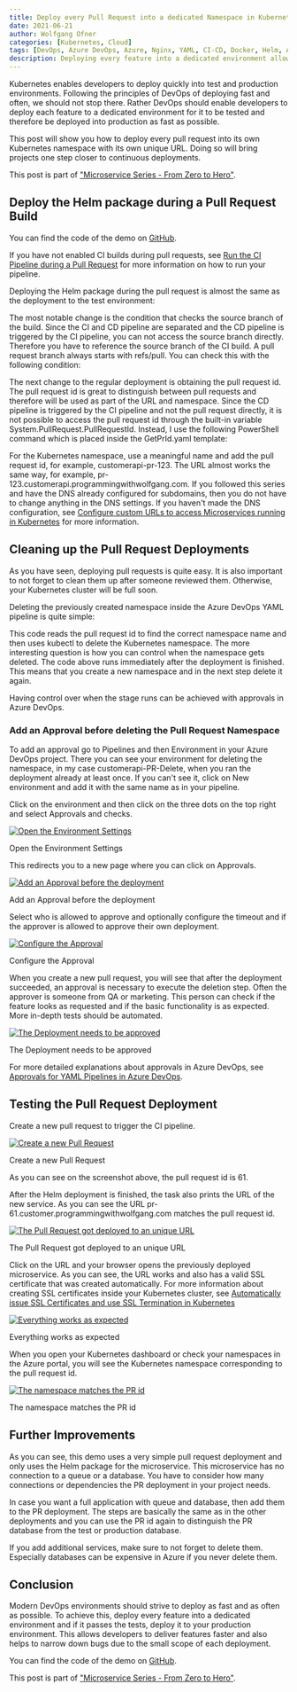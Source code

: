```yaml
---
title: Deploy every Pull Request into a dedicated Namespace in Kubernetes
date: 2021-06-21
author: Wolfgang Ofner
categories: [Kubernetes, Cloud]
tags: [DevOps, Azure DevOps, Azure, Nginx, YAML, CI-CD, Docker, Helm, AKS, Kubernetes]
description: Deploying every feature into a dedicated environment allows you to deliver fast and reliable features. 
---
```


Kubernetes enables developers to deploy quickly into test and production environments. Following the principles of DevOps of deploying fast and often, we should not stop there. Rather DevOps should enable developers to deploy each feature to a dedicated environment for it to be tested and therefore be deployed into production as fast as possible.

This post will show you how to deploy every pull request into its own Kubernetes namespace with its own unique URL. Doing so will bring projects one step closer to continuous deployments.

This post is part of ["Microservice Series - From Zero to Hero"](/microservice-series-from-zero-to-hero).

## Deploy the Helm package during a Pull Request Build

You can find the code of the demo on <a href="https://github.com/WolfgangOfner/MicroserviceDemo" target="_blank" rel="noopener noreferrer">GitHub</a>.

If you have not enabled CI builds during pull requests, see [Run the CI Pipeline during a Pull Request](/run-the-ci-pipeline-during-pull-request) for more information on how to run your pipeline.

Deploying the Helm package during the pull request is almost the same as the deployment to the test environment:

<script src="https://gist.github.com/WolfgangOfner/8429d8a38c011946519a8d23f8d3653f.js"></script>

The most notable change is the condition that checks the source branch of the build. Since the CI and CD pipeline are separated and the CD pipeline is triggered by the CI pipeline, you can not access the source branch directly. Therefore you have to reference the source branch of the CI build. A pull request branch always starts with refs/pull. You can check this with the following condition:

<script src="https://gist.github.com/WolfgangOfner/b98ad3a5d1a972122c0ffc9fc43c717f.js"></script>

The next change to the regular deployment is obtaining the pull request id. The pull request id is great to distinguish between pull requests and therefore will be used as part of the URL and namespace. Since the CD pipeline is triggered by the CI pipeline and not the pull request directly, it is not possible to access the pull request id through the built-in variable System.PullRequest.PullRequestId. Instead, I use the following PowerShell command which is placed inside the GetPrId.yaml template:

<script src="https://gist.github.com/WolfgangOfner/8db776cd1ca9187f87b9076ec0ab3656.js"></script>

For the Kubernetes namespace, use a meaningful name and add the pull request id, for example, customerapi-pr-123. The URL almost works the same way, for example, pr-123.customerapi.programmingwithwolfgang.com. If you followed this series and have the DNS already configured for subdomains, then you do not have to change anything in the DNS settings. If you haven't made the DNS configuration, see [Configure custom URLs to access Microservices running in Kubernetes](/configure-custom-urls-to-access-microservices-running-in-kubernetes) for more information.

## Cleaning up the Pull Request Deployments

As you have seen, deploying pull requests is quite easy. It is also important to not forget to clean them up after someone reviewed them. Otherwise, your Kubernetes cluster will be full soon. 

Deleting the previously created namespace inside the Azure DevOps YAML pipeline is quite simple:

<script src="https://gist.github.com/WolfgangOfner/4baac64aa588117648a2beb7a451c8f9.js"></script>

This code reads the pull request id to find the correct namespace name and then uses kubectl to delete the Kubernetes namespace. The more interesting question is how you can control when the namespace gets deleted. The code above runs immediately after the deployment is finished. This means that you create a new namespace and in the next step delete it again.

Having control over when the stage runs can be achieved with approvals in Azure DevOps. 

### Add an Approval before deleting the Pull Request Namespace

To add an approval go to Pipelines and then Environment in your Azure DevOps project. There you can see your environment for deleting the namespace, in my case customerapi-PR-Delete, when you ran the deployment already at least once. If you can't see it, click on New environment and add it with the same name as in your pipeline.

Click on the environment and then click on the three dots on the top right and select Approvals and checks. 

<div class="col-12 col-sm-10 aligncenter">
  <a href="/assets/img/posts/2021/06/Open-the-Environment-Settings.jpg"><img loading="lazy" src="/assets/img/posts/2021/06/Open-the-Environment-Settings.jpg" alt="Open the Environment Settings" /></a>
  
  <p>
   Open the Environment Settings
  </p>
</div>

This redirects you to a new page where you can click on Approvals.

<div class="col-12 col-sm-10 aligncenter">
  <a href="/assets/img/posts/2021/06/Add-an-Approval-before-the-deployment.jpg"><img loading="lazy" src="/assets/img/posts/2021/06/Add-an-Approval-before-the-deployment.jpg" alt="Add an Approval before the deployment" /></a>
  
  <p>
   Add an Approval before the deployment
  </p>
</div>

Select who is allowed to approve and optionally configure the timeout and if the approver is allowed to approve their own deployment.

<div class="col-12 col-sm-10 aligncenter">
  <a href="/assets/img/posts/2021/06/Configure-the-Approval.jpg"><img loading="lazy" src="/assets/img/posts/2021/06/Configure-the-Approval.jpg" alt="Configure the Approval" /></a>
  
  <p>
   Configure the Approval
  </p>
</div>

When you create a new pull request, you will see that after the deployment succeeded, an approval is necessary to execute the deletion step. Often the approver is someone from QA or marketing. This person can check if the feature looks as requested and if the basic functionality is as expected. More in-depth tests should be automated.

<div class="col-12 col-sm-10 aligncenter">
  <a href="/assets/img/posts/2021/06/The-Deployment-needs-to-be-approved.jpg"><img loading="lazy" src="/assets/img/posts/2021/06/The-Deployment-needs-to-be-approved.jpg" alt="The Deployment needs to be approved" /></a>
  
  <p>
   The Deployment needs to be approved
  </p>
</div>

For more detailed explanations about approvals in Azure DevOps, see [Approvals for YAML Pipelines in Azure DevOps](/deployment-approvals-yaml-pipeline).

## Testing the Pull Request Deployment

Create a new pull request to trigger the CI pipeline.

<div class="col-12 col-sm-10 aligncenter">
  <a href="/assets/img/posts/2021/06/Create-a-new-Pull-Request.jpg"><img loading="lazy" src="/assets/img/posts/2021/06/Create-a-new-Pull-Request.jpg" alt="Create a new Pull Request" /></a>
  
  <p>
   Create a new Pull Request
  </p>
</div>

As you can see on the screenshot above, the pull request id is 61. 

After the Helm deployment is finished, the task also prints the URL of the new service. As you can see the URL pr-61.customer.programmingwithwolfgang.com matches the pull request id.

<div class="col-12 col-sm-10 aligncenter">
  <a href="/assets/img/posts/2021/06/The-Pull-Request-got-deployed-to-an-unique-URL.jpg"><img loading="lazy" src="/assets/img/posts/2021/06/The-Pull-Request-got-deployed-to-an-unique-URL.jpg" alt="The Pull Request got deployed to an unique URL" /></a>
  
  <p>
   The Pull Request got deployed to an unique URL
  </p>
</div>

Click on the URL and your browser opens the previously deployed microservice. As you can see, the URL works and also has a valid SSL certificate that was created automatically. For more information about creating SSL certificates inside your Kubernetes cluster, see [Automatically issue SSL Certificates and use SSL Termination in Kubernetes](/automatically-issue-ssl-certificates-and-use-ssl-termination-in-kubernetes)

<div class="col-12 col-sm-10 aligncenter">
  <a href="/assets/img/posts/2021/06/Everything-works-as-expected.jpg"><img loading="lazy" src="/assets/img/posts/2021/06/Everything-works-as-expected.jpg" alt="Everything works as expected" /></a>
  
  <p>
   Everything works as expected
  </p>
</div>

When you open your Kubernetes dashboard or check your namespaces in the Azure portal, you will see the Kubernetes namespace corresponding to the pull request id.

<div class="col-12 col-sm-10 aligncenter">
  <a href="/assets/img/posts/2021/06/The-namespace-matches-the-PR-id.jpg"><img loading="lazy" src="/assets/img/posts/2021/06/The-namespace-matches-the-PR-id.jpg" alt="The namespace matches the PR id" /></a>
  
  <p>
   The namespace matches the PR id
  </p>
</div>

## Further Improvements

As you can see, this demo uses a very simple pull request deployment and only uses the Helm package for the microservice. This microservice has no connection to a queue or a database. You have to consider how many connections or dependencies the PR deployment in your project needs.

In case you want a full application with queue and database, then add them to the PR deployment. The steps are basically the same as in the other deployments and you can use the PR id again to distinguish the PR database from the test or production database.

If you add additional services, make sure to not forget to delete them. Especially databases can be expensive in Azure if you never delete them.

## Conclusion

Modern DevOps environments should strive to deploy as fast and as often as possible. To achieve this, deploy every feature into a dedicated environment and if it passes the tests, deploy it to your production environment. This allows developers to deliver features faster and also helps to narrow down bugs due to the small scope of each deployment.

You can find the code of the demo on <a href="https://github.com/WolfgangOfner/MicroserviceDemo" target="_blank" rel="noopener noreferrer">GitHub</a>.

This post is part of ["Microservice Series - From Zero to Hero"](/microservice-series-from-zero-to-hero).